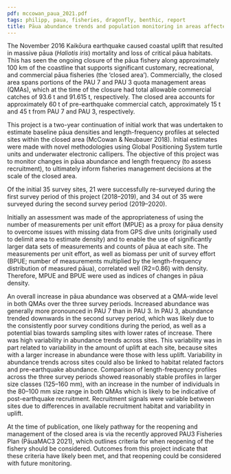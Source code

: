 ```yaml
---
pdf: mccowan_paua_2021.pdf
tags: philipp, paua, fisheries, dragonfly, benthic, report
title: Pāua abundance trends and population monitoring in areas affected by the November 2016 Kaikōura earthquake
---
```

The November 2016 Kaikōura earthquake caused coastal uplift that resulted in massive pāua (*Haliotis iris*) mortality and loss of critical pāua habitats. This has seen the ongoing closure of the pāua fishery along approximately 100 km of the coastline that supports significant customary, recreational, and commercial pāua fisheries (the ‘closed area’). Commercially, the closed area spans portions of the PAU 7 and PAU 3 quota management areas (QMAs), which at the time of the closure had total allowable commercial catches of 93.6 t and 91.615 t, respectively. The closed area accounts for approximately 60 t of pre-earthquake commercial catch, approximately 15 t and 45 t from PAU 7 and PAU 3, respectively.

This project is a two-year continuation of initial work that was undertaken to estimate baseline pāua densities and length-frequency profiles at selected sites within the closed area (McCowan & Neubauer 2018). Initial estimates were made with novel methodologies using Global Positioning System turtle units and underwater electronic callipers. The objective of this project was to monitor changes in pāua abundance and length frequency (to assess recruitment), to ultimately inform fisheries management decisions at the scale of the closed area.

Of the initial 35 survey sites, 21 were successfully re-surveyed during the first survey period of this project (2018–2019), and 34 out of 35 were surveyed during the second survey period (2019–2020).

Initially an assessment was made of the appropriateness of using the number of measurements per unit effort (MPUE) as a proxy for pāua density to overcome issues with missing data from GPS dive units (originally used to delimit area to estimate density) and to enable the use of significantly larger data sets of measurements and counts of pāua at each site. The measurements per unit effort, as well as biomass per unit of survey effort (BPUE; number of measurements multiplied by the length-frequency distribution of measured pāua), correlated well (R2=0.86) with density. Therefore, MPUE and BPUE were used as indices of changes in pāua density.

An overall increase in pāua abundance was observed at a QMA-wide level in both QMAs over the three survey periods. Increased abundance was generally more pronounced in PAU 7 than in PAU 3. In PAU 3, abundance trended downwards in the second survey period, which was likely due to the consistently poor survey conditions during the period, as well as a potential bias towards sampling sites with lower rates of increase. There was high variability in abundance trends across sites. This variability was in part related to variability in the amount of uplift at each site, because sites with a larger increase in abundance were those with less uplift. Variability in abundance trends across sites could also be linked to habitat related factors and pre-earthquake abundance. Comparison of length-frequency profiles across the three survey periods showed reasonably stable profiles in larger size classes (125–160 mm), with an increase in the number of individuals in the 80–100 mm size range in both QMAs which is likely to be indicative of post-earthquake recruitment. Recruitment signals were variable between sites due to differences in available recruitment habitat and variability in uplift.

At the time of publication, one likely pathway for the reopening and management of the closed area is via the recently approved PAU3 Fisheries Plan (PāuaMAC3 2021), which outlines criteria for when reopening of the fishery should be considered. Outcomes from this project indicate that these criteria have likely been met, and that reopening could be considered with future monitoring.
